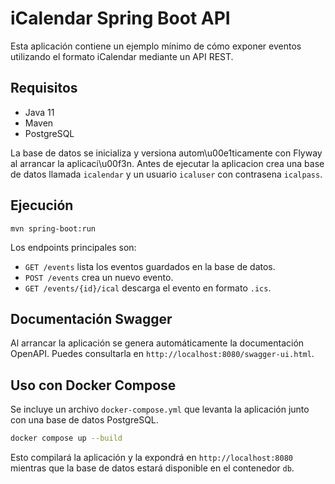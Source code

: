 # iCalendar Spring Boot API

Esta aplicación contiene un ejemplo mínimo de cómo exponer eventos utilizando el formato iCalendar mediante un API REST.

## Requisitos
- Java 11
- Maven
- PostgreSQL

La base de datos se inicializa y versiona autom\u00e1ticamente con Flyway al arrancar la aplicaci\u00f3n.
Antes de ejecutar la aplicacion crea una base de datos llamada `icalendar` y un usuario `icaluser` con contrasena `icalpass`.

## Ejecución
```
mvn spring-boot:run
```

Los endpoints principales son:
- `GET /events` lista los eventos guardados en la base de datos.
- `POST /events` crea un nuevo evento.
- `GET /events/{id}/ical` descarga el evento en formato `.ics`.

## Documentación Swagger

Al arrancar la aplicación se genera automáticamente la documentación OpenAPI.
Puedes consultarla en `http://localhost:8080/swagger-ui.html`.

## Uso con Docker Compose

Se incluye un archivo `docker-compose.yml` que levanta la aplicación junto con
una base de datos PostgreSQL.

```bash
docker compose up --build
```

Esto compilará la aplicación y la expondrá en `http://localhost:8080` mientras
que la base de datos estará disponible en el contenedor `db`.
